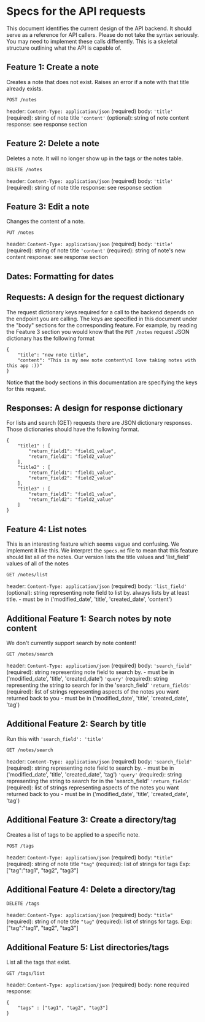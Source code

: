 # Specs for the API requests
This document identifies the current design of the API backend.
It should serve as a reference for API callers.
Please do not take the syntax seriously. You may need to implement these calls differently.
This is a skeletal structure outlining what the API is capable of.

## Feature 1: Create a note
Creates a note that does not exist. Raises an error if a note with that title already exists.

```
POST /notes
```
header:
	`Content-Type: application/json` (required)
body:
	`'title'` (required): string of note title
    `'content'` (optional): string of note content
response:
	see response section
## Feature 2: Delete a note
Deletes a note. It will no longer show up in the tags or the notes table.
```
DELETE /notes
```
header:
	`Content-Type: application/json` (required)
body:
	`'title'` (required): string of note title
response:
	see response section
## Feature 3: Edit a note
Changes the content of a note.
```
PUT /notes
```
header:
	`Content-Type: application/json` (required)
body:
	`'title'` (required): string of note title
	`'content'` (required): string of note's new content
response:
	see response section
## Dates: Formatting for dates

## Requests: A design for the request dictionary
The request dictionary keys required for a call to the backend depends on the endpoint you are calling. The keys are specified in this document under the "body" sections for the corresponding feature. For example, by reading the Feature 3 section you would know that the `PUT /notes` request JSON dictionary has the following format

```
{
	"title": "new note title",
	"content": "This is my new note content\nI love taking notes with this app :))"
}
```
Notice that the body sections in this documentation are specifying the keys for this request. 
## Responses: A design for response dictionary
For lists and search (GET) requests there are JSON dictionary responses. Those dictionaries should have the following format.
```
{
	"title1" : [
		"return_field1": "field1_value",
		"return_field2": "field2_value"
	],
	"title2" : [
		"return_field1": "field1_value",
		"return_field2": "field2_value"
	],
	"title3" : [
		"return_field1": "field1_value",
		"return_field2": "field2_value"
	]
}
```
## Feature 4: List notes
This is an interesting feature which seems vague and confusing. We implement it like this.
We interpret the `specs.md` file to mean that this feature should list all of the notes.
Our version lists the title values and 'list_field' values of all of the notes
```
GET /notes/list
```
header:
	`Content-Type: application/json` (required)
body:
	`'list_field'` (optional): string representing note field to list by. always lists by at least title.
		- must be in ('modified_date', 'title', 'created_date', 'content')
## Additional Feature 1: Search notes by note content
We don't currently support search by note content!
```
GET /notes/search
```
header:
	`Content-Type: application/json` (required)
body:
	`'search_field'` (required): string representing note field to search by.
		- must be in ('modified_date', 'title', 'created_date')
	`'query'` (required): string representing the string to search for in the 'search_field'
	`'return_fields'` (required): list of strings representing aspects of the notes you want returned back to you
		- must be in ('modified_date', 'title', 'created_date', 'tag')

## Additional Feature 2: Search by title
Run this with `'search_field': 'title'`
```
GET /notes/search
```
header:
	`Content-Type: application/json` (required)
body:
	`'search_field'` (required): string representing note field to search by.
		- must be in ('modified_date', 'title', 'created_date', 'tag')
	`'query'` (required): string representing the string to search for in the 'search_field'
	`'return_fields'` (required): list of strings representing aspects of the notes you want returned back to you
		- must be in ('modified_date', 'title', 'created_date', 'tag')

## Additional Feature 3: Create a directory/tag
Creates a list of tags to be applied to a specific note.
```
POST /tags
```
header:
	`Content-Type: application/json` (required)
body:
	`"title"` (required): string of note title
	`"tag"` (required): list of strings for tags Exp: ["tag":"tag1", "tag2", "tag3"]
## Additional Feature 4: Delete a directory/tag
```
DELETE /tags
```
header:
	`Content-Type: application/json` (required)
body:
	`"title"` (required): string of note title
	`"tag"` (required): list of strings for tags. Exp: ["tag":"tag1", "tag2", "tag3"]
## Additional Feature 5: List directories/tags
List all the tags that exist.
```
GET /tags/list
```
header:
	`Content-Type: application/json` (required)
body:
	none required
response:
```
{
	"tags" : ["tag1", "tag2", "tag3"]
}
```

